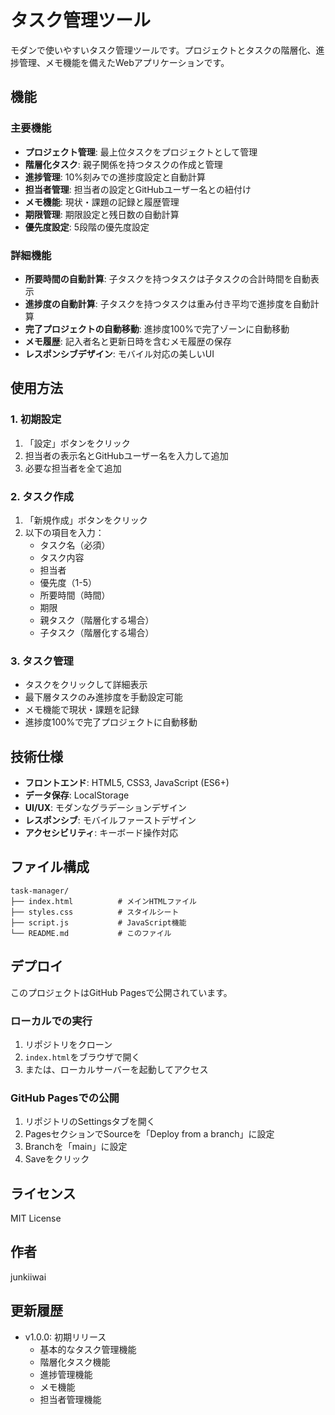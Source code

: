 # タスク管理ツール

モダンで使いやすいタスク管理ツールです。プロジェクトとタスクの階層化、進捗管理、メモ機能を備えたWebアプリケーションです。

## 機能

### 主要機能
- **プロジェクト管理**: 最上位タスクをプロジェクトとして管理
- **階層化タスク**: 親子関係を持つタスクの作成と管理
- **進捗管理**: 10%刻みでの進捗度設定と自動計算
- **担当者管理**: 担当者の設定とGitHubユーザー名との紐付け
- **メモ機能**: 現状・課題の記録と履歴管理
- **期限管理**: 期限設定と残日数の自動計算
- **優先度設定**: 5段階の優先度設定

### 詳細機能
- **所要時間の自動計算**: 子タスクを持つタスクは子タスクの合計時間を自動表示
- **進捗度の自動計算**: 子タスクを持つタスクは重み付き平均で進捗度を自動計算
- **完了プロジェクトの自動移動**: 進捗度100%で完了ゾーンに自動移動
- **メモ履歴**: 記入者名と更新日時を含むメモ履歴の保存
- **レスポンシブデザイン**: モバイル対応の美しいUI

## 使用方法

### 1. 初期設定
1. 「設定」ボタンをクリック
2. 担当者の表示名とGitHubユーザー名を入力して追加
3. 必要な担当者を全て追加

### 2. タスク作成
1. 「新規作成」ボタンをクリック
2. 以下の項目を入力：
   - タスク名（必須）
   - タスク内容
   - 担当者
   - 優先度（1-5）
   - 所要時間（時間）
   - 期限
   - 親タスク（階層化する場合）
   - 子タスク（階層化する場合）

### 3. タスク管理
- タスクをクリックして詳細表示
- 最下層タスクのみ進捗度を手動設定可能
- メモ機能で現状・課題を記録
- 進捗度100%で完了プロジェクトに自動移動

## 技術仕様

- **フロントエンド**: HTML5, CSS3, JavaScript (ES6+)
- **データ保存**: LocalStorage
- **UI/UX**: モダンなグラデーションデザイン
- **レスポンシブ**: モバイルファーストデザイン
- **アクセシビリティ**: キーボード操作対応

## ファイル構成

```
task-manager/
├── index.html          # メインHTMLファイル
├── styles.css          # スタイルシート
├── script.js           # JavaScript機能
└── README.md           # このファイル
```

## デプロイ

このプロジェクトはGitHub Pagesで公開されています。

### ローカルでの実行
1. リポジトリをクローン
2. `index.html`をブラウザで開く
3. または、ローカルサーバーを起動してアクセス

### GitHub Pagesでの公開
1. リポジトリのSettingsタブを開く
2. PagesセクションでSourceを「Deploy from a branch」に設定
3. Branchを「main」に設定
4. Saveをクリック

## ライセンス

MIT License

## 作者

junkiiwai

## 更新履歴

- v1.0.0: 初期リリース
  - 基本的なタスク管理機能
  - 階層化タスク機能
  - 進捗管理機能
  - メモ機能
  - 担当者管理機能 